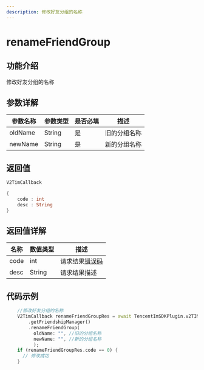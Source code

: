 ```yaml
---
description: 修改好友分组的名称
---
```


# renameFriendGroup

## 功能介绍

修改好友分组的名称

## 参数详解

| 参数名称    | 参数类型   | 是否必填 | 描述     |
| ------- | ------ | ---- | ------ |
| oldName | String | 是    | 旧的分组名称 |
| newName | String | 是    | 新的分组名称 |

## 返回值

```dart
V2TimCallback

{
    code : int
    desc : String
}
```

## 返回值详解

| 名称   | 数值类型   | 描述                                                             |
| ---- | ------ | -------------------------------------------------------------- |
| code | int    | 请求结果[错误码](https://cloud.tencent.com/document/product/269/1671) |
| desc | String | 请求结果描述                                                         |

## 代码示例  &#x20;

```dart
    //修改好友分组的名称
    V2TimCallback renameFriendGroupRes = await TencentImSDKPlugin.v2TIMManager
        .getFriendshipManager()
        .renameFriendGroup(
          oldName: "", //旧的分组名称
          newName: "", //新的分组名称
          );
    if (renameFriendGroupRes.code == 0) {
      // 修改成功
    }
```
